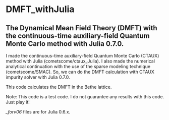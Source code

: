 # DMFT_withJulia
## The Dynamical Mean Field Theory (DMFT) with the continuous-time auxiliary-field Quantum Monte Carlo method with Julia 0.7.0.
I made the continuous-time auxiliary-field Quantum Monte Carlo (CTAUX) method with Julia (cometscome/ctaux_Julia).
I also made the numerical analytical continuation with the use of the sparse modeling technique (cometscome/SMAC).
So, we can do the DMFT calculation with CTAUX impurity solver with Julia 0.7.0. 

This code calculates the DMFT in the Bethe lattice. 

Note: This code is a test code. I do not guarantee any results with this code. 
Just play it!


*_forv06* files are for Julia 0.6.x. 
